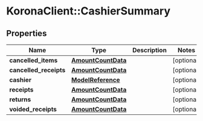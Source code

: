 # KoronaClient::CashierSummary

## Properties
Name | Type | Description | Notes
------------ | ------------- | ------------- | -------------
**cancelled_items** | [**AmountCountData**](AmountCountData.md) |  | [optional] 
**cancelled_receipts** | [**AmountCountData**](AmountCountData.md) |  | [optional] 
**cashier** | [**ModelReference**](ModelReference.md) |  | [optional] 
**receipts** | [**AmountCountData**](AmountCountData.md) |  | [optional] 
**returns** | [**AmountCountData**](AmountCountData.md) |  | [optional] 
**voided_receipts** | [**AmountCountData**](AmountCountData.md) |  | [optional] 


